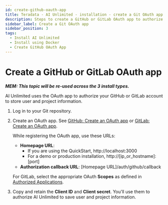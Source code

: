 ```yaml
---
id: create-github-oauth-app
title: Teradata - AI Unlimited - installation - create a Git OAuth app
description: Steps to create a GitHub or GitLab OAuth app to authorize users.
sidebar_label: Create a Git OAuth app
sidebar_position: 3
tags:
  - Install AI Unlimited
  - Install using Docker
  - Create GitHub OAuth App
---
```



# Create a GitHub or GitLab OAuth app

***MEM: This topic will be re-used across the 3 install types.***

AI Unlimited uses the OAuth app to authorize your GitHub or GitLab account to store user and project information.

1. Log in to your Git repository.
2. Create an OAuth app. See [GitHub: Create an OAuth app](https://docs.github.com/en/apps/oauth-apps/building-oauth-apps/creating-an-oauth-app) or [GitLab: Create an OAuth app](https://docs.gitlab.com/ee/integration/oauth_provider.html).
  
    While registering the OAuth app, use these URLs:
 
    - **Homepage URL**: 
	  - If you are using the QuickStart, http://localhost:3000
      - For a demo or production installation, http://[ip_or_hostname]:[port]
    - **Authorization callback URL**: [Homepage URL]/auth/github/callback
    
    For GitLab, select the appropriate OAuth **Scopes** as defined in [Authorized Applications](https://docs.gitlab.com/ee/integration/oauth_provider.html#view-all-authorized-applications).

3.	Copy and retain the **Client ID** and **Client secret**. You'll use them to authorize AI Unlimited to save user and project information.

